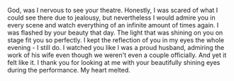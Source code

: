 God, was I nervous to see your theatre. Honestly, I was scared of what I could see there due to jealousy, but nevertheless I would admire you in every scene and watch everything of an infinite amount of times again. I was flashed by your beauty that day. The light that was shining on you on stage fit you so perfectly. I kept the reflection of you in my eyes the whole evening - I still do. I watched you like I was a proud husband, admiring the work of his wife even though we weren't even a couple officially. And yet it felt like it. I thank you for looking at me with your beautifully shining eyes during the performance. My heart melted.
